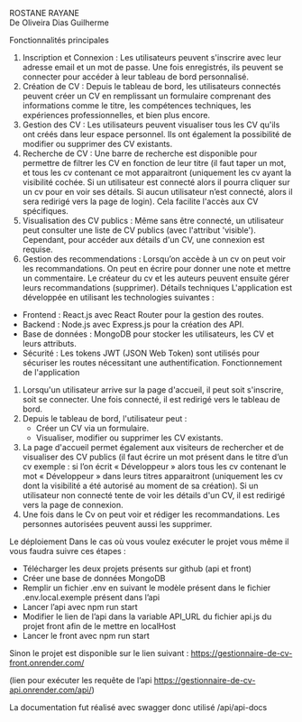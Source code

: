 ROSTANE RAYANE  
De Oliveira Dias Guilherme
 
 Fonctionnalités principales
1. Inscription et Connexion :
   Les utilisateurs peuvent s'inscrire avec leur adresse email et un mot de passe. Une fois enregistrés, ils peuvent se connecter pour accéder à leur tableau de bord personnalisé.
2. Création de CV :
   Depuis le tableau de bord, les utilisateurs connectés peuvent créer un CV en remplissant un formulaire comprenant des informations comme le titre, les compétences techniques, les expériences professionnelles, et bien plus encore.
3. Gestion des CV :
   Les utilisateurs peuvent visualiser tous les CV qu'ils ont créés dans leur espace personnel. Ils ont également la possibilité de modifier ou supprimer des CV existants.
4. Recherche de CV :
   Une barre de recherche est disponible pour permettre de filtrer les CV en fonction de leur titre (il faut taper un mot, et tous les cv contenant ce mot apparaitront (uniquement les cv ayant la visibilité cochée. Si un utilisateur est connecté alors il pourra cliquer sur un cv pour en voir ses détails. Si aucun utilisateur n’est connecté, alors il sera redirigé vers la page de login). Cela facilite l'accès aux CV spécifiques.
5. Visualisation des CV publics :
   Même sans être connecté, un utilisateur peut consulter une liste de CV publics (avec l'attribut 'visible'). Cependant, pour accéder aux détails d'un CV, une connexion est requise.
5. Gestion des recommendations :
   Lorsqu’on accède à un cv on peut voir les recommandations. On peut en écrire pour donner une note et mettre un commentaire. Le créateur du cv et les auteurs peuvent ensuite gérer leurs recommandations (supprimer).
Détails techniques
L'application est développée en utilisant les technologies suivantes :
- Frontend : React.js avec React Router pour la gestion des routes.
- Backend : Node.js avec Express.js pour la création des API.
- Base de données : MongoDB pour stocker les utilisateurs, les CV et leurs attributs.
- Sécurité : Les tokens JWT (JSON Web Token) sont utilisés pour sécuriser les routes nécessitant une authentification.
Fonctionnement de l'application
1. Lorsqu'un utilisateur arrive sur la page d'accueil, il peut soit s'inscrire, soit se connecter. Une fois connecté, il est redirigé vers le tableau de bord.
2. Depuis le tableau de bord, l'utilisateur peut :
   - Créer un CV via un formulaire.
   - Visualiser, modifier ou supprimer les CV existants.
3. La page d'accueil permet également aux visiteurs de rechercher et de visualiser des CV publics (il faut écrire un mot présent dans le titre d’un cv exemple : si l’on écrit « Développeur » alors tous les cv contenant le mot « Développeur » dans leurs titres apparaitront (uniquement les cv dont la visibilité a été autorisé au moment de sa création). Si un utilisateur non connecté tente de voir les détails d'un CV, il est redirigé vers la page de connexion.
4. Une fois dans le Cv on peut voir et rédiger les recommandations. Les personnes autorisées peuvent aussi les supprimer.





Le déploiement
Dans le cas où vous voulez exécuter le projet vous même il vous faudra suivre ces étapes :
-	Télécharger les deux projets présents sur github (api et front)
-	Créer une base de données MongoDB
-	Remplir un fichier .env en suivant le modèle présent dans le fichier .env.local.exemple présent dans l’api
-	Lancer l’api avec npm run start
-	Modifier le lien de l’api dans la variable API_URL du fichier api.js du projet front afin de le mettre en localHost
-	Lancer le front avec npm run start

Sinon le projet est disponible sur le lien suivant : https://gestionnaire-de-cv-front.onrender.com/

(lien pour exécuter les requête de l’api https://gestionnaire-de-cv-api.onrender.com/api/)

La documentation fut réalisé avec swagger donc utilisé /api/api-docs
